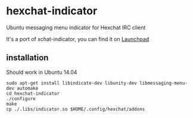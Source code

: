 hexchat-indicator
=================

Ubuntu messaging menu indicator for Hexchat IRC client

It's a port of xchat-indicator, you can find it on [Launchpad](https://launchpad.net/xchat-indicator)

installation
-----------------

Should work in Ubuntu 14.04

    sudo apt-get install libindicate-dev libunity-dev libmessaging-menu-dev automake
    cd hexchat-indicator
    ./configure
    make
    cp ./.libs/indicator.so $HOME/.config/hexchat/addons

